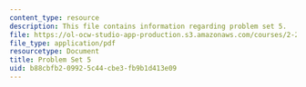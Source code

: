 ```yaml
---
content_type: resource
description: This file contains information regarding problem set 5.
file: https://ol-ocw-studio-app-production.s3.amazonaws.com/courses/2-29-numerical-fluid-mechanics-spring-2015/b88cbfb209925c44cbe3fb9b1d413e09_MIT2_29S15_PS5_SP2015_v3.pdf
file_type: application/pdf
resourcetype: Document
title: Problem Set 5
uid: b88cbfb2-0992-5c44-cbe3-fb9b1d413e09
---
```

